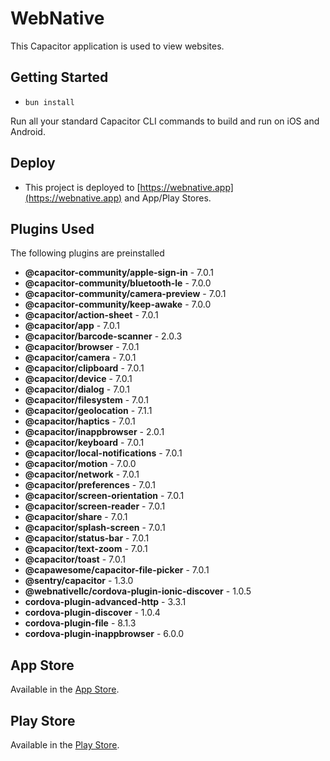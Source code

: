 # WebNative

This Capacitor application is used to view websites.

## Getting Started
- `bun install`

Run all your standard Capacitor CLI commands to build and run on iOS and Android.

## Deploy
- This project is deployed to [https://webnative.app](https://webnative.app) and App/Play Stores.

## Plugins Used
The following plugins are preinstalled
<!--- Generated Plugins -->
 - **@capacitor-community/apple-sign-in** - 7.0.1
 - **@capacitor-community/bluetooth-le** - 7.0.0
 - **@capacitor-community/camera-preview** - 7.0.1
 - **@capacitor-community/keep-awake** - 7.0.0
 - **@capacitor/action-sheet** - 7.0.1
 - **@capacitor/app** - 7.0.1
 - **@capacitor/barcode-scanner** - 2.0.3
 - **@capacitor/browser** - 7.0.1
 - **@capacitor/camera** - 7.0.1
 - **@capacitor/clipboard** - 7.0.1
 - **@capacitor/device** - 7.0.1
 - **@capacitor/dialog** - 7.0.1
 - **@capacitor/filesystem** - 7.0.1
 - **@capacitor/geolocation** - 7.1.1
 - **@capacitor/haptics** - 7.0.1
 - **@capacitor/inappbrowser** - 2.0.1
 - **@capacitor/keyboard** - 7.0.1
 - **@capacitor/local-notifications** - 7.0.1
 - **@capacitor/motion** - 7.0.0
 - **@capacitor/network** - 7.0.1
 - **@capacitor/preferences** - 7.0.1
 - **@capacitor/screen-orientation** - 7.0.1
 - **@capacitor/screen-reader** - 7.0.1
 - **@capacitor/share** - 7.0.1
 - **@capacitor/splash-screen** - 7.0.1
 - **@capacitor/status-bar** - 7.0.1
 - **@capacitor/text-zoom** - 7.0.1
 - **@capacitor/toast** - 7.0.1
 - **@capawesome/capacitor-file-picker** - 7.0.1
 - **@sentry/capacitor** - 1.3.0
 - **@webnativellc/cordova-plugin-ionic-discover** - 1.0.5
 - **cordova-plugin-advanced-http** - 3.3.1
 - **cordova-plugin-discover** - 1.0.4
 - **cordova-plugin-file** - 8.1.3
 - **cordova-plugin-inappbrowser** - 6.0.0
<!--- Generated Plugins End -->

## App Store

Available in the [App Store](https://apps.apple.com/us/app/nexus-web-browser/id6445866986).

## Play Store

Available in the [Play Store](https://play.google.com/store/apps/details?id=com.nexusconcepts.nexus).























